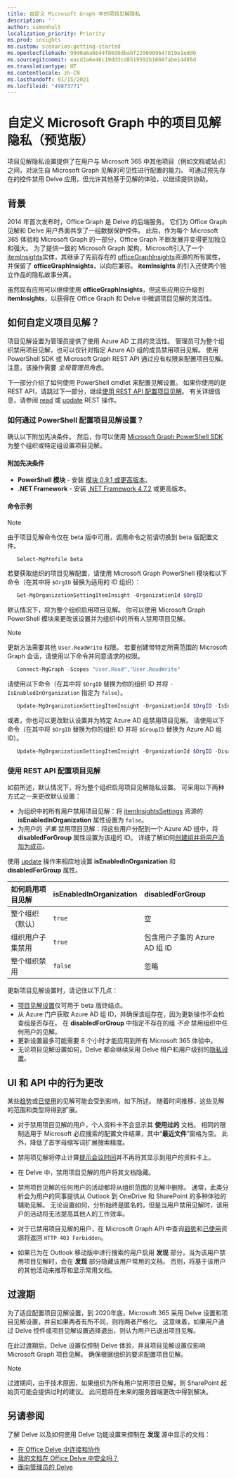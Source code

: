 ```yaml
---
title: 自定义 Microsoft Graph 中的项目见解隐私
description: ''
author: simonhult
localization_priority: Priority
ms.prod: insights
ms.custom: scenarios:getting-started
ms.openlocfilehash: 9990a6a6b44f8699dbabf2290909b47019e1edd0
ms.sourcegitcommit: eacd2a6e46c19dd3cd8519592b1668fabe14d85d
ms.translationtype: HT
ms.contentlocale: zh-CN
ms.lasthandoff: 01/15/2021
ms.locfileid: "49873771"
---
```

# <a name="customizing-item-insights-privacy-in-microsoft-graph-preview"></a>自定义 Microsoft Graph 中的项目见解隐私（预览版）

项目见解隐私设置提供了在用户与 Microsoft 365 中其他项目（例如文档或站点）之间，对派生自 Microsoft Graph 见解的可见性进行配置的能力。 可通过预先存在的控件禁用 Delve 应用，但允许其他基于见解的体验，以继续提供协助。

## <a name="background"></a>背景
2014 年首次发布时，Office Graph 是 Delve 的后端服务。 它们为 Office Graph 见解和 Delve 用户界面共享了一组数据保护控件。 此后，作为每个 Microsoft 365 体验和 Microsoft Graph 的一部分，Office Graph 不断发展并变得更加独立和强大。 为了提供一致的 Microsoft Graph 架构，Microsoft引入了一个 [itemInsights](/graph/api/resources/iteminsights?view=graph-rest-beta&preserve-view=true)实体，其继承了先前存在的 [officeGraphInsights](/graph/api/resources/officegraphinsights?view=graph-rest-beta&preserve-view=true)资源的所有属性，并保留了 **officeGraphInsights**，以向后兼容。 **itemInsights** 的引入还使两个独立作品的隐私故事分离。  

虽然现有应用可以继续使用 **officeGraphInsights**，但这些应用应升级到 **itemInsights**，以获得在 Office Graph 和 Delve 中微调项目见解的灵活性。

## <a name="how-to-customize-item-insights"></a>如何自定义项目见解？

项目见解设置为管理员提供了使用 Azure AD 工具的灵活性。 管理员可为整个组织禁用项目见解，也可以仅针对指定 Azure AD 组的成员禁用项目见解。 使用 PowerShell SDK 或 Microsoft Graph REST API 通过应有权限来配置项目见解。 注意，该操作需要 _全局管理员角色_。 

下一部分介绍了如何使用 PowerShell cmdlet 来配置见解设置。 如果你使用的是 REST API，请跳过下一部分，继续[使用 REST API 配置项目见解](#configure-item-insights-using-rest-api)。 有关详细信息，请参阅 [read](/graph/api/iteminsightssettings-get?view=graph-rest-beta&preserve-view=true) 或 [update](/graph/api/iteminsightssettings-update?view=graph-rest-beta&preserve-view=true) REST 操作。

### <a name="how-to-configure-item-insights-setting-via-powershell"></a>如何通过 PowerShell 配置项目见解设置？
确认以下附加先决条件。 然后，你可以使用 [Microsoft Graph PowerShell SDK](/graph/powershell/installation) 为整个组织或特定组设置项目见解。

#### <a name="additional-prerequisites"></a>附加先决条件
* **PowerShell 模块** - 安装 [模块 0.9.1 或更高版本](https://www.powershellgallery.com/packages/Microsoft.Graph)。
* **.NET Framework** - 安装 [.NET Framework 4.7.2](https://dotnet.microsoft.com/download/dotnet-framework) 或更高版本。

#### <a name="command-examples"></a>命令示例
> [!NOTE]
> 由于项目见解命令仅在 beta 版中可用，调用命令之前请切换到 beta 版配置文件。
> ```powershell
>    Select-MgProfile beta
> ```
若要获取组织的项目见解配置，请使用 Microsoft Graph PowerShell 模块和以下命令（在其中将 `$OrgID` 替换为适用的 ID 组织）：
```powershell
   Get-MgOrganizationSettingItemInsight -OrganizationId $OrgID
```

默认情况下，将为整个组织启用项目见解。 你可以使用 Microsoft Graph PowerShell 模块来更改该设置并为组织中的所有人禁用项目见解。 
> [!NOTE]
> 更新方法需要其他 `User.ReadWrite` 权限。 若要创建带特定所需范围的 Microsoft Graph 会话，请使用以下命令并同意请求的权限。
> ```powershell
>    Connect-MgGraph -Scopes "User.Read","User.ReadWrite"
> ```

请使用以下命令（在其中将 `$OrgID` 替换为你的组织 ID 并将 `-IsEnabledInOrganization` 指定为 `false`）。
```powershell
   Update-MgOrganizationSettingItemInsight -OrganizationId $OrgID -IsEnabledInOrganization:$false
```
或者，你也可以更改默认设置并为特定 Azure AD 组禁用项目见解。 请使用以下命令（在其中将 `$OrgID` 替换为你的组织 ID 并将 `$GroupID` 替换为 Azure AD 组 ID）。
```powershell
   Update-MgOrganizationSettingItemInsight -OrganizationId $OrgID -DisabledForGroup $GroupId
```

### <a name="configure-item-insights-using-rest-api"></a>使用 REST API 配置项目见解
如前所述，默认情况下，将为整个组织启用项目见解隐私设置。 可采用以下两种方式之一来更改默认设置：

- 为组织中的所有用户禁用项目见解：将 [itemInsightsSettings](/graph/api/resources/iteminsightssettings?view=graph-rest-beta&preserve-view=true) 资源的 **isEnabledInOrganization** 属性设置为 `false`。 
- 为用户的 _子集_ 禁用项目见解：将这些用户分配到一个 Azure AD 组中，将 **disabledForGroup** 属性设置为该组的 ID。 详细了解如何[创建组并将用户添加为成员](/azure/active-directory/fundamentals/active-directory-groups-create-azure-portal)。 

使用 [update](/graph/api/iteminsightssettings-update?view=graph-rest-beta&preserve-view=true) 操作来相应地设置 **isEnabledInOrganization** 和 **disabledForGroup** 属性。

| 如何启用项目见解 | isEnabledInOrganization | disabledForGroup |
|:-------------|:------------|:------------|
| 整个组织（默认） | `true` | 空 |
| 组织用户子集禁用 | `true` | 包含用户子集的 Azure AD 组 ID |
| 整个组织禁用 | `false` | 忽略 |

更新项目见解设置时，请记住以下几点：
- [项目见解设置](/graph/api/resources/iteminsightssettings?view=graph-rest-beta&preserve-view=true)仅可用于 beta 版终结点。
- 从 Azure 门户获取 Azure AD 组 ID，并确保该组存在，因为更新操作不会检查组是否存在。 在 **disabledForGroup** 中指定不存在的组 _不会_ 禁用组织中任何用户的见解。
- 更新设置最多可能需要 8 个小时才能应用到所有 Microsoft 365 体验中。
- 无论项目见解设置如何，Delve 都会继续采用 Delve 租户和用户级别的[隐私设置](/sharepoint/delve-for-office-365-admins#control-access-to-delve-and-related-features?view=graph-rest-beta&preserve-view=true)。


## <a name="behavior-changes-in-ui-and-apis"></a>UI 和 API 中的行为更改
某些[趋势](/graph/api/resources/insights-trending)或[已使用](/graph/api/resources/insights-used)的见解可能会受到影响，如下所述。 随着时间推移，这些见解的范围和类型将得到扩展。 

- 对于禁用项目见解的用户，个人资料卡不会显示其 **使用过的** 文档。 相同的限制适用于 Microsoft 必应搜索的配置文件结果，其中“**最近文件**”窗格为空。 此外，降低了首字母缩写词扩展搜索精度。

- 禁用项见解将停止计算[提示会议时间](https://support.microsoft.com/office/update-your-meeting-hours-using-the-profile-card-0613d113-d7c1-4faa-bb11-c8ba30a78ef1?ui=en-US&rs=en-US&ad=US)并不再将其显示到用户的资料卡上。 

- 在 Delve 中，禁用项目见解的用户将其文档隐藏。 

- 禁用项目见解的任何用户的活动都将从组织范围的见解中删除。 通常，此类分析会为用户的同事提供从 Outlook 到 OneDrive 和 SharePoint 的多种体验的辅助见解。 无论设置如何，分析始终是匿名的，但是当用户禁用见解时，该用户的活动将无法提高其他人的工作效率。

- 对于已禁用项目见解的用户，在 Microsoft Graph API 中查询[趋势](/graph/api/resources/insights-trending)和[已使用](/graph/api/resources/insights-used)资源将返回 `HTTP 403 Forbidden`。

- 如果已为在 Outlook 移动版中进行搜索的用户启用 **发现** 部分，当为该用户禁用项目见解时，会在 **发现** 部分隐藏该用户常用的文档。 否则，将基于该用户的其他活动来推荐和显示常用文档。


## <a name="transition-period"></a>过渡期
为了适应配置项目见解设置，到 2020年底，Microsoft 365 采用 Delve 设置和项目见解设置，并且如果两者有所不同，则将两者严格化。 这意味着，如果用户通过 Delve 控件或项目见解设置选择退出，则认为用户已退出项目见解。

在此过渡期后，Delve 设置仅控制 Delve 体验，并且项目见解设置仅影响 Microsoft Graph 项目见解。 确保根据组织的要求配置项目见解。


> [!NOTE]
> 过渡期间，由于技术原因，如果组织为所有用户禁用项目见解，则 SharePoint 起始页可能会提供过时的建议。 此问题将在未来的服务器端更改中得到解决。 

## <a name="see-also"></a>另请参阅
了解 Delve 以及如何使用 Delve 功能设置来控制在 **发现** 源中显示的文档： 
- [在 Office Delve 中连接和协作](https://support.microsoft.com/office/connect-and-collaborate-in-office-delve-46f92806-b52c-4187-b60e-b3bf8d25f73e)
- [我的文档在 Office Delve 中安全吗？](https://support.microsoft.com/office/are-my-documents-safe-in-office-delve-f5f409a2-37ed-4452-8f61-681e5e1836f3)
- [面向管理员的 Delve](/sharepoint/delve-for-office-365-admins)
